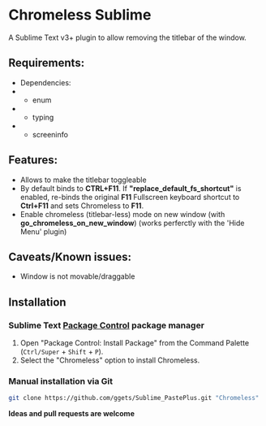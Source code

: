 # Chromeless Sublime

  A Sublime Text v3+ plugin to allow removing the titlebar of the window.


## Requirements:

* Dependencies:
* * enum
* * typing
* * screeninfo

## Features:
* Allows to make the titlebar toggleable
* By default binds to **CTRL+F11**. If **"replace_default_fs_shortcut"** is enabled, re-binds the original **F11** Fullscreen keyboard shortcut to **Ctrl+F11** and sets Chromeless to **F11**.
* Enable chromeless (titlebar-less) mode on new window (with **go_chromeless_on_new_window**) (works perferctly with the 'Hide Menu' plugin)

## Caveats/Known issues:
* Window is not movable/draggable


## Installation

### Sublime Text [Package Control][] package manager

1. Open "Package Control: Install Package" from the Command Palette (`Ctrl/Super` + `Shift` + `P`).
2. Select the "Chromeless" option to install Chromeless.

[Package Control]: https://wbond.net/sublime_packages/package_control

### Manual installation via Git

```bash
git clone https://github.com/ggets/Sublime_PastePlus.git "Chromeless"
```


**Ideas and pull requests are welcome**

